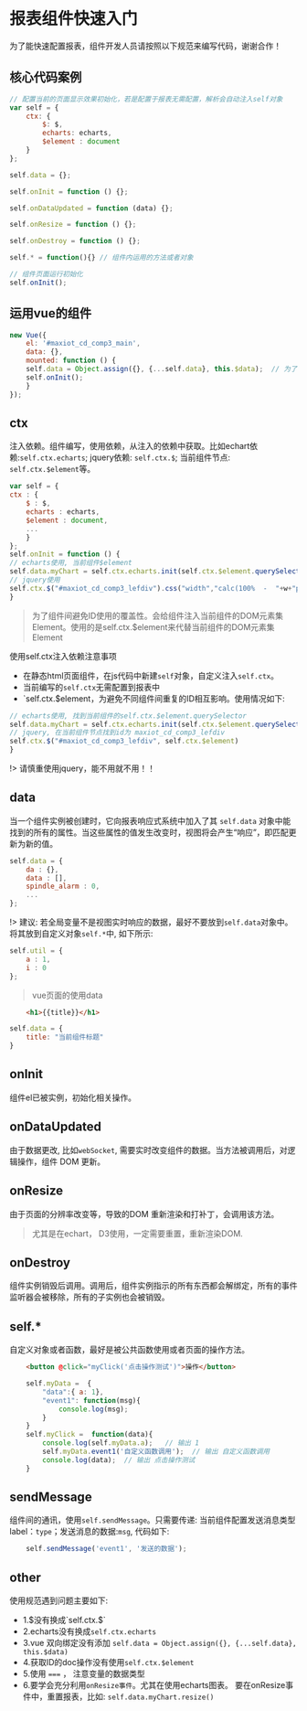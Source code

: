 # 报表组件快速入门
为了能快速配置报表，组件开发人员请按照以下规范来编写代码，谢谢合作！

## 核心代码案例
```js
// 配置当前的页面显示效果初始化，若是配置于报表无需配置，解析会自动注入self对象
var self = {
    ctx: {
        $: $,
        echarts: echarts,
        $element : document
    }
};

self.data = {};

self.onInit = function () {};

self.onDataUpdated = function (data) {};

self.onResize = function () {};

self.onDestroy = function () {};

self.* = function(){} // 组件内运用的方法或者对象

// 组件页面运行初始化
self.onInit();
```

## 运用vue的组件
```js
new Vue({
    el: '#maxiot_cd_comp3_main',
    data: {},
    mounted: function () {
    self.data = Object.assign({}, {...self.data}, this.$data);  // 为了能使用vue指令，实时数据
    self.onInit();
    }
});
```

## ctx
注入依赖。组件编写，使用依赖，从注入的依赖中获取。比如echart依赖:`self.ctx.echarts`; jquery依赖: `self.ctx.$`; 当前组件节点: `self.ctx.$element`等。

```js
var self = {
ctx : {
    $ : $,
    echarts : echarts,
    $element : document,
    ...
    }
};
self.onInit = function () {
// echarts使用, 当前组件$element
self.data.myChart = self.ctx.echarts.init(self.ctx.$element.querySelector('#maxiot_cd_chart1_mainchart'));
// jquery使用
self.ctx.$("#maxiot_cd_comp3_lefdiv").css("width","calc(100%  -  "+w+"px)");
}
```

> 为了组件间避免ID使用的覆盖性。会给组件注入当前组件的DOM元素集Element。使用的是self.ctx.$element来代替当前组件的DOM元素集Element

使用self.ctx注入依赖注意事项
- 在静态html页面组件，在js代码中新建`self`对象，自定义注入`self.ctx`。
- 当前编写的`self.ctx`无需配置到报表中
- `self.ctx.$element，为避免不同组件间重复的ID相互影响。使用情况如下:

```js
// echarts使用, 找到当前组件的self.ctx.$element.querySelector
self.data.myChart = self.ctx.echarts.init(self.ctx.$element.querySelector('#maxiot_cd_chart1_mainchart'));
// jquery, 在当前组件节点找到id为 maxiot_cd_comp3_lefdiv
self.ctx.$("#maxiot_cd_comp3_lefdiv", self.ctx.$element)
}
```

!> 请慎重使用jquery，能不用就不用！！

## data
当一个组件实例被创建时，它向报表响应式系统中加入了其 `self.data` 对象中能找到的所有的属性。当这些属性的值发生改变时，视图将会产生“响应”，即匹配更新为新的值。

```js
self.data = {
    da : {},
    data : [],
    spindle_alarm : 0,
    ...
};
```
!> 建议: 若全局变量不是视图实时响应的数据，最好不要放到`self.data`对象中。将其放到自定义对象`self.*`中, 如下所示:
```js
self.util = {
    a : 1,
    i : 0
};
```
> vue页面的使用data

```html
    <h1>{{title}}</h1>
```

```js
self.data = {
    title: "当前组件标题"
}
```

## onInit
组件el已被实例，初始化相关操作。

## onDataUpdated
由于数据更改, 比如`webSocket`, 需要实时改变组件的数据。当方法被调用后，对逻辑操作，组件 DOM 更新。

## onResize
由于页面的分辨率改变等，导致的DOM 重新渲染和打补丁，会调用该方法。
> 尤其是在echart， D3使用，一定需要重置，重新渲染DOM.

## onDestroy
组件实例销毁后调用。调用后，组件实例指示的所有东西都会解绑定，所有的事件监听器会被移除，所有的子实例也会被销毁。

## self.*
自定义对象或者函数，最好是被公共函数使用或者页面的操作方法。

```html
    <button @click="myClick('点击操作测试')">操作</button>
```

```js
    self.myData =  {
        "data":{ a: 1},
        "event1": function(msg){
            console.log(msg);
        }
    }
    self.myClick =  function(data){
        console.log(self.myData.a);   // 输出 1
        self.myData.event1('自定义函数调用');  // 输出 自定义函数调用
        console.log(data);  // 输出 点击操作测试
    }
```

## sendMessage
组件间的通讯，使用`self.sendMessage`。只需要传递: 当前组件配置发送消息类型label：`type`；发送消息的数据:`msg`, 代码如下:

```js
    self.sendMessage('event1', '发送的数据');
```

## other
使用规范遇到问题主要如下:
- 1.$没有换成`self.ctx.$`
- 2.echarts没有换成`self.ctx.echarts`
- 3.vue 双向绑定没有添加 `self.data = Object.assign({}, {...self.data}, this.$data)`
- 4.获取ID的doc操作没有使用`self.ctx.$element`
- 5.使用 `===` ， 注意变量的数据类型
- 6.要学会充分利用`onResize事件`。尤其在使用echarts图表。 要在onResize事件中，重置报表，比如: `self.data.myChart.resize()`